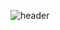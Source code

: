 ![header](https://capsule-render.vercel.app/api?type=soft&color=#E34F26&height=300&section=header&text=capsule%20render&fontSize=90)
